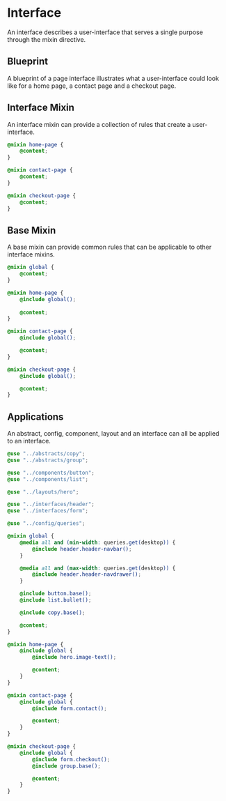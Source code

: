 # Interface

An interface describes a user-interface that serves a single purpose through the mixin directive. 

## Blueprint

A blueprint of a page interface illustrates what a user-interface could look like for a home page, a contact page and a checkout page.


## Interface Mixin

An interface mixin can provide a collection of rules that create a user-interface.

```scss
@mixin home-page {
    @content;
}

@mixin contact-page {
    @content;
}

@mixin checkout-page {
    @content;
}
```


## Base Mixin

A base mixin can provide common rules that can be applicable to other interface mixins.


```scss
@mixin global {
    @content;
}

@mixin home-page {
    @include global();
    
    @content;
}

@mixin contact-page {
    @include global();

    @content;
}

@mixin checkout-page {
    @include global();

    @content;
}
```

## Applications

An abstract, config, component, layout and an interface can all be applied to an interface.

```scss
@use "../abstracts/copy";
@use "../abstracts/group";

@use "../components/button";
@use "../components/list";

@use "../layouts/hero";

@use "../interfaces/header";
@use "../interfaces/form";

@use "../config/queries";

@mixin global {
    @media all and (min-width: queries.get(desktop)) {
        @include header.header-navbar();
    }

    @media all and (max-width: queries.get(desktop)) {
        @include header.header-navdrawer();
    }

    @include button.base();
    @include list.bullet();

    @include copy.base();

    @content;
}

@mixin home-page {
    @include global {
        @include hero.image-text();

        @content;
    }
}

@mixin contact-page {
    @include global {
        @include form.contact();

        @content;
    }
}

@mixin checkout-page {
    @include global {
        @include form.checkout();
        @include group.base();

        @content;
    }
}
```